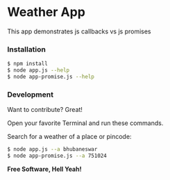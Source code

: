# Weather App

This app demonstrates js callbacks vs js promises  

### Installation

```sh
$ npm install
$ node app.js --help
$ node app-promise.js --help
```
### Development

Want to contribute? Great!

Open your favorite Terminal and run these commands.

Search for a weather of a place or pincode:
```sh
$ node app.js --a bhubaneswar
$ node app-promise.js --a 751024
```

**Free Software, Hell Yeah!**
